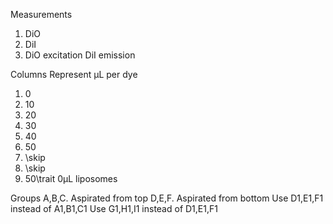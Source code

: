 Measurements

1. DiO
2. DiI
3. DiO excitation DiI emission

Columns
Represent µL per dye

1. 0
2. 10
3. 20
4. 30
5. 40
6. 50
7. \skip
8. \skip
9. 50\trait 0µL liposomes

Groups
A,B,C. Aspirated from top
D,E,F. Aspirated from bottom
Use D1,E1,F1 instead of A1,B1,C1
Use G1,H1,I1 instead of D1,E1,F1